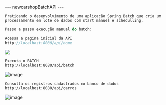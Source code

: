 --- newcarshopBatchAPI ---

```Praticando o desenvolvimento de uma aplicação Spring Batch que cria um processamento em lote de dados com start manuel e schedulling.```


```javascript
Passo a passo execução manual do batch:

Acessa a pagina inicial da API
http://localhost:8080/api/home
```
<img src="https://user-images.githubusercontent.com/45610020/214701325-ae47980e-3262-4b73-bb60-4a9ed7ed6df1.png">

```
Executa o BATCH
http://localhost:8080/api/batch
```
![image](https://user-images.githubusercontent.com/45610020/214701542-8c368d37-17dd-4f29-aa92-2d0f8bc1a3ec.png)

```
Consulta os registros cadastrados no banco de dados
http://localhost:8080/api/carros
```

![image](https://user-images.githubusercontent.com/45610020/214701632-b56794b7-2bc5-4f16-bc95-6de9aefcb68f.png)





